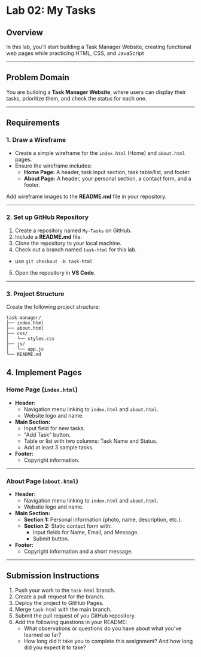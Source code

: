 # **Lab 02: My Tasks**

## **Overview**

In this lab, you’ll start building a Task Manager Website, creating functional web pages while practicing HTML, CSS, and JavaScript

---

## **Problem Domain**

You are building a **Task Manager Website**, where users can display their tasks, prioritize them, and check the status for each one.

---

## **Requirements**

### **1. Draw a Wireframe**

- Create a simple wireframe for the `index.html` (Home) and `about.html` pages.
- Ensure the wireframe includes:
  - **Home Page:** A header, task input section, task table/list, and footer.
  - **About Page:** A header, your personal section, a contact form, and a footer.

Add wireframe images to the **README.md** file in your repository.

---

### **2. Set up GitHub Repository**

1. Create a repository named `My-Tasks` on GitHub.
2. Include a **README.md** file.
3. Clone the repository to your local machine.
4. Check out a branch named `task-html` for this lab.

- use `git checkout -b task-html`

5. Open the repository in **VS Code**.

---

### **3. Project Structure**

Create the following project structure:

```
task-manager/
├── index.html
├── about.html
├── css/
│   └── styles.css
├── js/
│   └── app.js
└── README.md
```

## **4. Implement Pages**

### **Home Page (`index.html`)**

- **Header:**
  - Navigation menu linking to `index.html` and `about.html`.
  - Website logo and name.
- **Main Section:**
  - Input field for new tasks.
  - "Add Task" button.
  - Table or list with two columns: Task Name and Status.
  - Add at least 3 sample tasks.
- **Footer:**
  - Copyright information.

---

### **About Page (`about.html`)**

- **Header:**
  - Navigation menu linking to `index.html` and `about.html`.
  - Website logo and name.
- **Main Section:**
  - **Section 1:** Personal information (photo, name, description, etc.).
  - **Section 2:** Static contact form with:
    - Input fields for Name, Email, and Message.
    - Submit button.
- **Footer:**
  - Copyright information and a short message.

---

## **Submission Instructions**

1. Push your work to the `task-html` branch.
2. Create a pull request for the branch.
3. Deploy the project to GitHub Pages.
4. Merge `task-html` with the main branch.
5. Submit the pull request of you GitHub repository.
6. Add the following questions in your README:
   - What observations or questions do you have about what you’ve learned so far?
   - How long did it take you to complete this assignment? And how long did you expect it to take?
